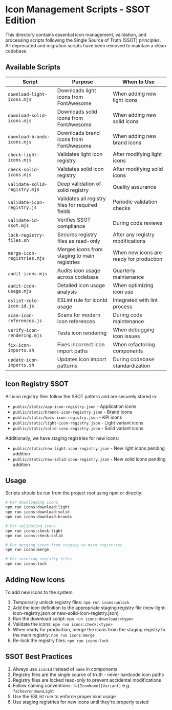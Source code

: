 # Icon Management Scripts - SSOT Edition

This directory contains essential icon management, validation, and processing scripts following the Single Source of Truth (SSOT) principles. All deprecated and migration scripts have been removed to maintain a clean codebase.

## Available Scripts

| Script | Purpose | When to Use |
|--------|---------|-------------|
| `download-light-icons.mjs` | Downloads light icons from FontAwesome | When adding new light icons |
| `download-solid-icons.mjs` | Downloads solid icons from FontAwesome | When adding new solid icons |
| `download-brands-icons.mjs` | Downloads brand icons from FontAwesome | When adding new brand icons |
| `check-light-icons.mjs` | Validates light icon registry | After modifying light icons |
| `check-solid-icons.mjs` | Validates solid icon registry | After modifying solid icons |
| `validate-solid-registry.mjs` | Deep validation of solid registry | Quality assurance |
| `validate-icon-registry.js` | Validates all registry files for required fields | Periodic validation checks |
| `validate-id-ssot.mjs` | Verifies SSOT compliance | During code reviews |
| `lock-registry-files.sh` | Secures registry files as read-only | After any registry modifications |
| `merge-icon-registries.mjs` | Merges icons from staging to main registries | When new icons are ready for production |
| `audit-icons.mjs` | Audits icon usage across codebase | Quarterly maintenance |
| `audit-icon-usage.mjs` | Detailed icon usage analysis | When optimizing icon use |
| `eslint-rule-icon-id.js` | ESLint rule for iconId usage | Integrated with lint process |
| `scan-icon-references.js` | Scans for modern icon references | During code maintenance |
| `verify-icon-rendering.mjs` | Tests icon rendering | When debugging icon issues |
| `fix-icon-imports.sh` | Fixes incorrect icon import paths | When refactoring components |
| `update-icon-imports.sh` | Updates icon import patterns | During codebase standardization |

## Icon Registry SSOT

All icon registry files follow the SSOT pattern and are securely stored in:
- `public/static/app-icon-registry.json` - Application icons
- `public/static/brands-icon-registry.json` - Brand icons
- `public/static/kpis-icon-registry.json` - KPI icons
- `public/static/light-icon-registry.json` - Light variant icons
- `public/static/solid-icon-registry.json` - Solid variant icons

Additionally, we have staging registries for new icons:
- `public/static/new-light-icon-registry.json` - New light icons pending addition
- `public/static/new-solid-icon-registry.json` - New solid icons pending addition

## Usage

Scripts should be run from the project root using npm or directly:

```bash
# For downloading icons
npm run icons:download:light
npm run icons:download:solid
npm run icons:download:brands

# For validating icons
npm run icons:check:light
npm run icons:check:solid

# For merging icons from staging to main registries
npm run icons:merge

# For securing registry files
npm run icons:lock
```

## Adding New Icons

To add new icons to the system:

1. Temporarily unlock registry files: `npm run icons:unlock`
2. Add the icon definition to the appropriate staging registry file (new-light-icon-registry.json or new-solid-icon-registry.json)
3. Run the download script: `npm run icons:download:<type>`
4. Validate the icons: `npm run icons:check:<type>`
5. When ready for production, merge the icons from the staging registry to the main registry: `npm run icons:merge`
6. Re-lock the registry files: `npm run icons:lock`

## SSOT Best Practices

1. Always use `iconId` instead of `name` in components
2. Registry files are the single source of truth - never hardcode icon paths
3. Registry files are locked read-only to prevent accidental modifications
4. Follow naming conventions: `fa[IconName][Variant]` e.g. `faChevronDownLight`
5. Use the ESLint rule to enforce proper icon usage
6. Use staging registries for new icons until they're properly tested
